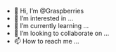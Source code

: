 - 👋 Hi, I’m @Graspberries
- 👀 I’m interested in ...
- 🌱 I’m currently learning ...
- 💞️ I’m looking to collaborate on ...
- 📫 How to reach me ...

<!---
Graspberries/Graspberries is a ✨ special ✨ repository because its `README.md` (this file) appears on your GitHub profile.
You can click the Preview link to take a look at your changes.
--->
